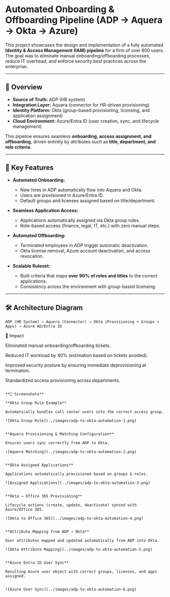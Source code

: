 # Automated Onboarding & Offboarding Pipeline (ADP → Aquera → Okta → Azure)

This project showcases the design and implementation of a fully automated **Identity & Access Management (IAM) pipeline** for a firm of over 800 users. The goal was to eliminate manual onboarding/offboarding processes, reduce IT overhead, and enforce security best practices across the enterprise.

---

## 📖 Overview

- **Source of Truth:** ADP (HR system)  
- **Integration Layer:** Aquera (connector for HR-driven provisioning)  
- **Identity Platform:** Okta (group-based provisioning, licensing, and application assignment)  
- **Cloud Environment:** Azure/Entra ID (user creation, sync, and lifecycle management)

This pipeline ensures seamless **onboarding, access assignment, and offboarding**, driven entirely by attributes such as **title, department, and role criteria**.

---

## 🔎 Key Features

- **Automated Onboarding:**  
  - New hires in ADP automatically flow into Aquera and Okta.  
  - Users are provisioned in Azure/Entra ID.  
  - Default groups and licenses assigned based on title/department.  

- **Seamless Application Access:**  
  - Applications automatically assigned via Okta group rules.  
  - Role-based access (finance, legal, IT, etc.) with zero manual steps.  

- **Automated Offboarding:**  
  - Terminated employees in ADP trigger automatic deactivation.  
  - Okta license removal, Azure account deactivation, and access revocation.  

- **Scalable Ruleset:**  
  - Built criteria that maps **over 90% of roles and titles** to the correct applications.  
  - Consistency across the environment with group-based licensing.  

---

## 🛠️ Architecture Diagram

```text
ADP (HR System) → Aquera (Connector) → Okta (Provisioning + Groups + Apps) → Azure AD/Entra ID
```

🎯 Impact

Eliminated manual onboarding/offboarding tickets.

Reduced IT workload by 40% (estimation based on tickets avoided).

Improved security posture by ensuring immediate deprovisioning at termination.

Standardized access provisioning across departments.
```

**📸 Screenshots**

**Okta Group Rule Example**

Automatically bundles call center users into the correct access group.

![Okta Group Rule](../images/adp-to-okta-automation-1.png)


**Aquera Provisioning & Matching Configuration**

Ensures users sync correctly from ADP to Okta.

![Aquera Matching](../images/adp-to-okta-automation-2.png)


**Okta Assigned Applications**

Applications automatically provisioned based on groups & roles.

![Assigned Applications](../images/adp-to-okta-automation-3.png)


**Okta → Office 365 Provisioning**

Lifecycle actions (create, update, deactivate) synced with Azure/Office 365.

![Okta to Office 365](../images/adp-to-okta-automation-4.png)


**Attribute Mapping from ADP → Okta**

User attributes mapped and updated automatically from ADP into Okta.

![Okta Attribute Mapping](../images/adp-to-okta-automation-5.png)


**Azure Entra ID User Sync**

Resulting Azure user object with correct groups, licenses, and apps assigned.


![Azure User Sync](../images/adp-to-okta-automation-6.png)
